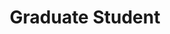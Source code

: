 ---
name: "Lizzie Plender"
image: "https://research.fredhutch.org/content/stripe/bloom/en/members/_jcr_content/par/labmember_339511657/image.img.jpg/1696871431667.jpg"
title: "Graduate Student"
category: "Grad Students"
links:
  - link: "https://github.com/plendere"
    icon: "github"
---